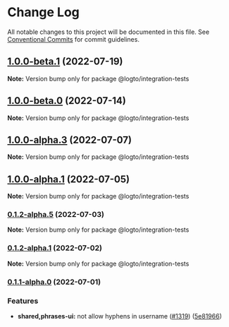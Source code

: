 # Change Log

All notable changes to this project will be documented in this file.
See [Conventional Commits](https://conventionalcommits.org) for commit guidelines.

## [1.0.0-beta.1](https://github.com/logto-io/logto/compare/v1.0.0-beta.0...v1.0.0-beta.1) (2022-07-19)

**Note:** Version bump only for package @logto/integration-tests





## [1.0.0-beta.0](https://github.com/logto-io/logto/compare/v1.0.0-alpha.4...v1.0.0-beta.0) (2022-07-14)

**Note:** Version bump only for package @logto/integration-tests





## [1.0.0-alpha.3](https://github.com/logto-io/logto/compare/v1.0.0-alpha.2...v1.0.0-alpha.3) (2022-07-07)

**Note:** Version bump only for package @logto/integration-tests





## [1.0.0-alpha.1](https://github.com/logto-io/logto/compare/v1.0.0-alpha.0...v1.0.0-alpha.1) (2022-07-05)

**Note:** Version bump only for package @logto/integration-tests





### [0.1.2-alpha.5](https://github.com/logto-io/logto/compare/v0.1.2-alpha.4...v0.1.2-alpha.5) (2022-07-03)

**Note:** Version bump only for package @logto/integration-tests





### [0.1.2-alpha.1](https://github.com/logto-io/logto/compare/v0.1.2-alpha.0...v0.1.2-alpha.1) (2022-07-02)

**Note:** Version bump only for package @logto/integration-tests





### [0.1.1-alpha.0](https://github.com/logto-io/logto/compare/v0.1.0-internal...v0.1.1-alpha.0) (2022-07-01)


### Features

* **shared,phrases-ui:** not allow hyphens in username ([#1319](https://github.com/logto-io/logto/issues/1319)) ([5e81966](https://github.com/logto-io/logto/commit/5e819665c7c1d584ff5cff25e4e0723122be78b2))
